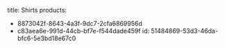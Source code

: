 title: Shirts
products:
  - 8873042f-8643-4a3f-9dc7-2cfa6869956d
  - c83aea6e-991d-44cb-bf7e-f544dade459f
id: 51484869-53d3-46da-bfc6-5e3bd18e67c0
